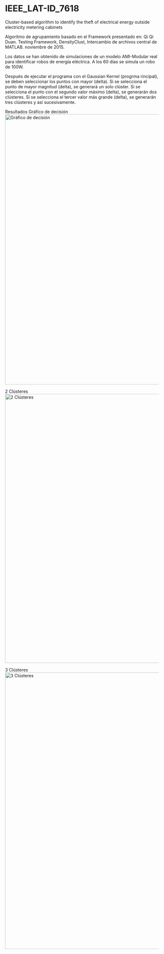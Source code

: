 # IEEE_LAT-ID_7618
Cluster-based algorithm to identify the theft of electrical energy outside electricity metering cabinets

Algoritmo de agrupamiento basado en el Framework presentado en:
Qi Qi Duan. Testing Framework, DensityClust, Intercambio de archivos central de MATLAB. noviembre de 2015.

Los datos se han obtenido de simulaciones de un modelo AMI-Modular real para identificar robos de energía eléctrica.
A los 60 días se simula un robo de 100W.

Después de ejecutar el programa con el Gaussian Kernel (progrma rincipal), se deben seleccionar los puntos con mayor (delta).
Si se selecciona el punto de mayor magnitud (delta), se generará un solo clúster. 
Si se selecciona el punto con el segundo valor máximo (delta), se generarán dos clústeres.
Si se selecciona el tercer valor más grande (delta), se generarán tres clústeres y así sucesivamente.



Resultados 
Gráfico de decisión
<img width="886" alt="Gráfico de decisión" src="https://user-images.githubusercontent.com/124928447/217936819-685ead1d-2dc7-40a6-ac7d-5961a7de3fe8.png">

2 Clústeres
<img width="882" alt="2 Clústeres" src="https://user-images.githubusercontent.com/124928447/217936898-d498e7dd-2581-468c-85f1-30ba35c890d9.png">

3 Clústeres
<img width="907" alt="3 Clústeres" src="https://user-images.githubusercontent.com/124928447/217936945-8d48e456-53d8-41c0-b64d-1e5f02530a79.png">
